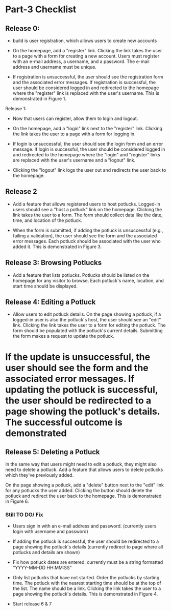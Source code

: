# Part-3 Checklist

## Release 0:
* build is user registration, which allows users to create new accounts
* On the homepage, add a "register" link. Clicking the link takes the user to a page with a form for creating a new account. Users must register with an e-mail address, a username, and a password. The e-mail address and username must be unique.

* If registration is unsuccessful, the user should see the registration form and the associated error messages. If registration is successful, the user should be considered logged in and redirected to the homepage where the "register" link is replaced with the user's username. This is demonstrated in Figure 1.

Release 1:
* Now that users can register, allow them to login and logout.
* On the homepage, add a "login" link next to the "register" link. Clicking the link takes the user to a page with a form for logging in.


* If login is unsuccessful, the user should see the login form and an error message. If login is successful, the user should be considered logged in and redirected to the homepage where the "login" and "register" links are replaced with the user's username and a "logout" link.

* Clicking the "logout" link logs the user out and redirects the user back to the homepage.

## Release 2
* Add a feature that allows registered users to host potlucks. Logged-in users should see a "host a potluck" link on the homepage. Clicking the link takes the user to a form. The form should collect data like the date, time, and location of the potluck.

* When the form is submitted, if adding the potluck is unsuccessful (e.g., failing a validation), the user should see the form and the associated error messages.  Each potluck should be associated with the user who added it. This is demonstrated in Figure 3.

## Release 3: Browsing Potlucks
* Add a feature that lists potlucks. Potlucks should be listed on the homepage for any visitor to browse.  Each potluck's name, location, and start time should be displayed.

## Release 4: Editing a Potluck
* Allow users to edit potluck details. On the page showing a potluck, if a logged-in user is also the potluck's host, the user should see an "edit" link. Clicking the link takes the user to a form for editing the potluck. The form should be populated with the potluck's current details. Submitting the form makes a request to update the potluck.

# If the update is unsuccessful, the user should see the form and the associated error messages. If updating the potluck is successful, the user should be redirected to a page showing the potluck's details. The successful outcome is demonstrated

## Release 5: Deleting a Potluck

In the same way that users might need to edit a potluck, they might also need to delete a potluck. Add a feature that allows users to delete potlucks which they've previously added.

On the page showing a potluck, add a "delete" button next to the "edit" link for any potlucks the user added. Clicking the button should delete the potluck and redirect the user back to the homepage. This is demonstrated in Figure 6.

### Still TO DO/ Fix

* Users sign in with an e-mail address and password. (currently users login with username and password)
* If adding the potluck is successful, the user should be redirected to a page showing the potluck's details (currently redirect to page where all potlucks and details are shown)
* Fix how potluck dates are entered. currently must be a string formatted "YYYY-MM-DD HH:MM:SS"

* Only list potlucks that have not started. Order the potlucks by starting time. The potluck with the nearest starting time should be at the top of the list. The name should be a link. Clicking the link takes the user to a page showing the potluck's details. This is demonstrated in Figure 4.

* Start release 6 & 7
